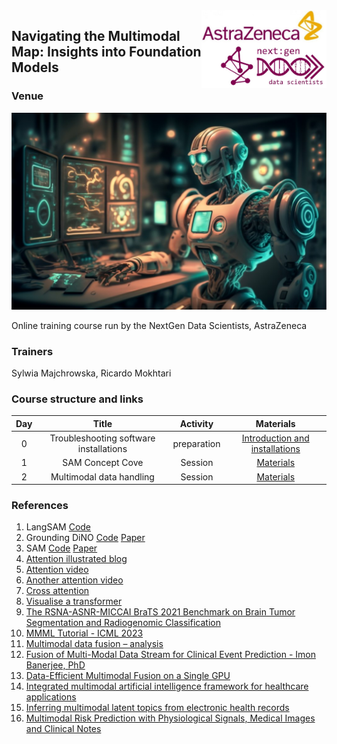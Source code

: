 <img align="right" src=img/course_logo.jpg width="200">


## Navigating the Multimodal Map: Insights into Foundation Models

### Venue

![course-image](img/logo.jpg)

Online training course run by the NextGen Data Scientists, AstraZeneca


### Trainers

Sylwia Majchrowska, Ricardo Mokhtari


### Course structure and links

Day | Title | Activity | Materials |
:---:|:-----:|:--------:|:---------:|
0 | Troubleshooting software installations | preparation | [Introduction and installations](notebooks/Day_0_Instalations.ipynb) |
1 | SAM Concept Cove | Session | [Materials](Day_1_SAM_Concept_Cove/Day_1_SAM_Concept_Cove.ipynb) |
2 | Multimodal data handling | Session | [Materials](Day_2_Data_Integration/Day_2_Data_Integration.ipynb) |


### References

1. LangSAM [Code](https://github.com/luca-medeiros/lang-segment-anything)
2. Grounding DiNO [Code](https://github.com/IDEA-Research/GroundingDINO) [Paper](https://arxiv.org/abs/2303.05499)
3. SAM [Code](https://github.com/facebookresearch/segment-anything) [Paper](https://arxiv.org/abs/2304.02643)
4. [Attention illustrated blog](https://towardsdatascience.com/illustrated-self-attention-2d627e33b20a)
5. [Attention video](https://www.youtube.com/watch?v=KmAISyVvE1Y)
6. [Another attention video](https://www.youtube.com/watch?v=eMlx5fFNoYc)
7. [Cross attention](https://www.youtube.com/watch?v=aw3H-wPuRcw&list=WL&index=37)
8. [Visualise a transformer](https://bbycroft.net/llm)
9. [The RSNA-ASNR-MICCAI BraTS 2021 Benchmark on Brain Tumor Segmentation and Radiogenomic Classification](https://arxiv.org/abs/2107.02314)
10. [MMML Tutorial - ICML 2023](https://cmu-multicomp-lab.github.io/mmml-tutorial/icml2023/)
11. [Multimodal data fusion – analysis](https://www.ncbi.nlm.nih.gov/pmc/articles/PMC10007548/)
12. [Fusion of Multi-Modal Data Stream for Clinical Event Prediction - Imon Banerjee, PhD](https://www.youtube.com/watch?v=3DroMVNb2vg)
13. [Data-Efficient Multimodal Fusion on a Single GPU](https://arxiv.org/pdf/2312.10144.pdf)
14. [Integrated multimodal artificial intelligence framework for healthcare applications](https://www.nature.com/articles/s41746-022-00689-4)
15. [Inferring multimodal latent topics from electronic health records](https://www.nature.com/articles/s41467-020-16378-3)
16. [Multimodal Risk Prediction with Physiological Signals, Medical Images and Clinical Notes](https://www.medrxiv.org/content/10.1101/2023.05.18.23290207v1)

